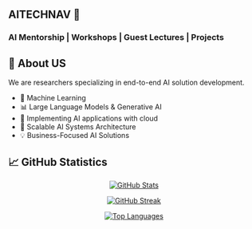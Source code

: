## AITECHNAV 👋

### AI Mentorship | Workshops | Guest Lectures | Projects


## 🚀 About US

We are researchers specializing in end-to-end AI solution development.
- 🤖 Machine Learning 
- 📊 Large Language Models & Generative AI
- 🔄 Implementing AI applications with cloud
- 🎯 Scalable AI Systems Architecture
- 💡 Business-Focused AI Solutions


## 📈 GitHub Statistics

<div align="center">

[![GitHub Stats](https://github-readme-stats.vercel.app/api?username=aitechnav&show_icons=true&hide=&count_private=true&title_color=444e59&text_color=3382ed&icon_color=ef4444&bg_color=ffffff&hide_border=true&show_icons=true)](https://github.com/aitechnav)

[![GitHub Streak](https://github-readme-streak-stats.herokuapp.com/?user=aitechnav&stroke=3382ed&background=ffffff&ring=444e59&fire=444e59&currStreakNum=3382ed&currStreakLabel=444e59&sideNums=3382ed&sideLabels=3382ed&dates=3382ed&hide_border=true)](https://github.com/aitechnav)

[![Top Languages](https://github-readme-stats.vercel.app/api/top-langs/?username=aitechnav&langs_count=6&title_color=444e59&text_color=3382ed&icon_color=ef4444&bg_color=ffffff&hide_border=true&layout=compact)](https://github.com/aitechnav)

</div>

<!--

**Here are some ideas to get you started:**

🙋‍♀️ A short introduction - what is your organization all about?
🌈 Contribution guidelines - how can the community get involved?
👩‍💻 Useful resources - where can the community find your docs? Is there anything else the community should know?
🍿 Fun facts - what does your team eat for breakfast?
🧙 Remember, you can do mighty things with the power of [Markdown](https://docs.github.com/github/writing-on-github/getting-started-with-writing-and-formatting-on-github/basic-writing-and-formatting-syntax)
-->

